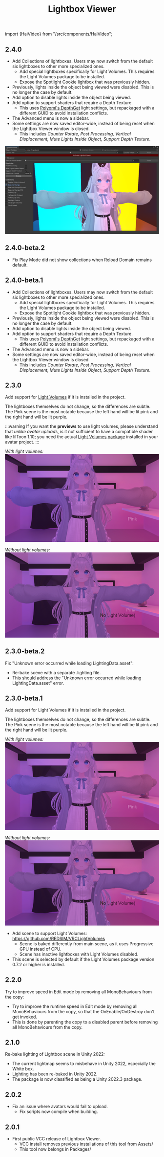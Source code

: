 ﻿---
title: Lightbox Viewer
---

import {HaiVideo} from "/src/components/HaiVideo";

## 2.4.0

- Add Collections of lightboxes. Users may now switch from the default six lightboxes to other more specialized ones.
  - Add special lightboxes specifically for Light Volumes. This requires the Light Volumes package to be installed.
  - Expose the Spotlight Cookie lightbox that was previously hidden.
- Previously, lights inside the object being viewed were disabled. This is no longer the case by default.
- Add option to disable lights inside the object being viewed.
- Add option to support shaders that require a Depth Texture.
  - This uses [Poiyomi's DepthGet](https://github.com/poiyomi/PoiyomiToonShader/blob/master/_PoiyomiShaders/Prefabs/DepthGet.prefab) light settings, but repackaged with a different GUID to avoid installation conflicts.
- The Advanced menu is now a sidebar.
- Some settings are now saved editor-wide, instead of being reset when the Lightbox Viewer window is closed.
  - This includes *Counter Rotate, Post Processing, Vertical Displacement, Mute Lights Inside Object, Support Depth Texture*.

![Unity_a6UfNnk6f1.png](..%2Fproducts%2Fimg%2Flightbox-viewer%2FUnity_a6UfNnk6f1.png)

<HaiVideo src="./img/lightbox-viewer/6bNmaNelyD.mp4"></HaiVideo>

## 2.4.0-beta.2

- Fix Play Mode did not show collections when Reload Domain remains default.

## 2.4.0-beta.1

- Add Collections of lightboxes. Users may now switch from the default six lightboxes to other more specialized ones.
  - Add special lightboxes specifically for Light Volumes. This requires the Light Volumes package to be installed.
  - Expose the Spotlight Cookie lightbox that was previously hidden.
- Previously, lights inside the object being viewed were disabled. This is no longer the case by default.
- Add option to disable lights inside the object being viewed.
- Add option to support shaders that require a Depth Texture.
  - This uses [Poiyomi's DepthGet](https://github.com/poiyomi/PoiyomiToonShader/blob/master/_PoiyomiShaders/Prefabs/DepthGet.prefab) light settings, but repackaged with a different GUID to avoid installation conflicts.
- The Advanced menu is now a sidebar.
- Some settings are now saved editor-wide, instead of being reset when the Lightbox Viewer window is closed.
  - This includes *Counter Rotate, Post Processing, Vertical Displacement, Mute Lights Inside Object, Support Depth Texture*.

## 2.3.0

Add support for [Light Volumes](https://github.com/REDSIM/VRCLightVolumes) if it is installed in the project.

The lightboxes themselves do not change, so the differences are subtle.
The Pink scene is the most notable because the left hand will be lit pink and the right hand will be lit purple.

:::warning
If you want the **previews** to use light volumes, please understand that *unlike avatar uploads*, is it not sufficient to have a compatible shader like lilToon 1.10;
you need the actual [Light Volumes package](https://github.com/REDSIM/VRCLightVolumes?tab=readme-ov-file#installation-through-vrchat-creator-companion) installed in your avatar project.
:::

<HaiVideo src="./img/lightbox-viewer/gvIpDdvoyu.mp4" loop={true}></HaiVideo>

*With light volumes:*
![Unity_UWaWszgU9p.png](..%2Fproducts%2Fimg%2Flightbox-viewer%2FUnity_UWaWszgU9p.png)

*Without light volumes:*
![Unity_BuaFhsYHjq.png](..%2Fproducts%2Fimg%2Flightbox-viewer%2FUnity_BuaFhsYHjq.png)

## 2.3.0-beta.2

Fix "Unknown error occurred while loading LightingData.asset":
- Re-bake scene with a separate .lighting file.
- This should address the "Unknown error occurred while loading LightingData.asset" error.

## 2.3.0-beta.1

Add support for Light Volumes if it is installed in the project.

The lightboxes themselves do not change, so the differences are subtle.
The Pink scene is the most notable because the left hand will be lit pink and the right hand will be lit purple.

*With light volumes:*
![Unity_UWaWszgU9p.png](..%2Fproducts%2Fimg%2Flightbox-viewer%2FUnity_UWaWszgU9p.png)

*Without light volumes:*
![Unity_BuaFhsYHjq.png](..%2Fproducts%2Fimg%2Flightbox-viewer%2FUnity_BuaFhsYHjq.png)

- Add scene to support Light Volumes: https://github.com/REDSIM/VRCLightVolumes
  - Scene is baked differently from main scene, as it uses Progressive GPU instead of CPU.
  - Scene has inactive lightboxes with Light Volumes disabled.
- This scene is selected by default if the Light Volumes package version 0.7.2 or higher is installed.

## 2.2.0

Try to improve speed in Edit mode by removing all MonoBehaviours from the copy:
- Try to improve the runtime speed in Edit mode by removing all MonoBehaviours from the copy, so that the OnEnable/OnDestroy don't get invoked.
- This is done by parenting the copy to a disabled parent before removing all MonoBehaviours from the copy.

## 2.1.0

Re-bake lighting of Lightbox scene in Unity 2022:
- The current lightmap seems to misbehave in Unity 2022, especially the White box.
- Lighting has been re-baked in Unity 2022.
- The package is now classified as being a Unity 2022.3 package.

## 2.0.2

- Fix an issue where avatars would fail to upload.
  - Fix scripts now compile when building.

## 2.0.1

- First public VCC release of Lightbox Viewer.
  - VCC install removes previous installations of this tool from Assets/
  - This tool now belongs in Packages/
